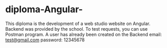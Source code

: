 # diploma-Angular-
This diploma is the development of a web studio website on Angular. 
Backend was provided by the school. To test requests, you can use Postman program. 
A user has already been created on the Backend
email: test@gmail.com password: 12345678
